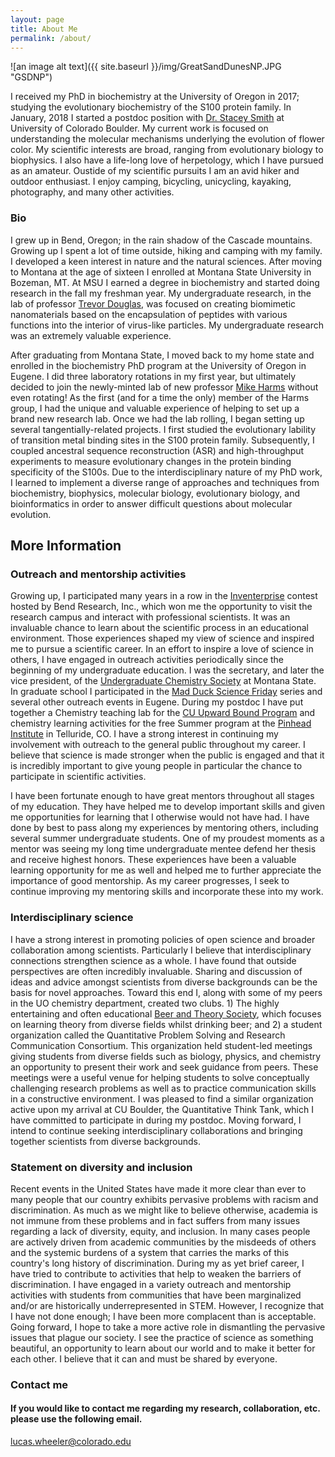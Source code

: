 ```yaml
---
layout: page
title: About Me
permalink: /about/
---
```


![an image alt text]({{ site.baseurl }}/img/GreatSandDunesNP.JPG "GSDNP")

I received my PhD in biochemistry at the
University of Oregon in 2017; studying the evolutionary biochemistry of the S100 protein family. In January, 2018 I started a postdoc position with [Dr. Stacey Smith](https://www.colorado.edu/smithlab/) at University of Colorado Boulder. My current work is focused on understanding the molecular mechanisms underlying the evolution of flower color. My scientific interests are broad, ranging from evolutionary biology to biophysics. I also have a life-long love of herpetology, which I have pursued
as an amateur. Oustide of my scientific pursuits I am an avid hiker and outdoor enthusiast. 
I enjoy camping, bicycling, unicycling, kayaking, photography, and many other activities. 

### Bio

I grew up in Bend, Oregon; in the rain shadow of the Cascade mountains. Growing up I spent a lot of time outside, hiking and camping with my family. I developed a keen interest in nature and the natural sciences. After moving to Montana at the age of sixteen I enrolled at Montana State University in Bozeman, MT. At MSU I earned a degree in biochemistry and started doing research in the fall my freshman year. My undergraduate research, in the lab of professor [Trevor Douglas](http://www.indiana.edu/~tdgroup/), was focused on creating biomimetic nanomaterials based on the encapsulation of peptides with various functions into the interior of virus-like particles. My undergraduate research was an extremely valuable experience. 

After graduating from Montana State, I moved back to my home state and enrolled in the biochemistry PhD program at the University of Oregon in Eugene. I did three laboratory rotations in my first year, but ultimately decided to join the newly-minted lab of new professor [Mike Harms](https://harmslab.uoregon.edu/) without even rotating! As the first (and for a time the only) member of the Harms group, I had the unique and valuable experience of helping to set up a brand new research lab. Once we had the lab rolling, I began setting up several tangentially-related projects. I first studied the evolutionary lability of transition metal binding sites in the S100 protein family. Subsequently, I coupled ancestral sequence reconstruction (ASR) and high-throughput experiments to measure evolutionary changes in the protein binding specificity of the S100s. Due to the interdisciplinary nature of my PhD work, I learned to implement a diverse range of approaches and techniques from biochemistry, biophysics, molecular biology, evolutionary biology, and bioinformatics in order to answer difficult questions about molecular evolution. 



## More Information


### Outreach and mentorship activities

Growing up, I participated many years in a row in the [Inventerprise](http://inventerprise.bendresearch.com/) contest hosted by Bend Research, Inc., which won me the opportunity to visit the research campus and interact with professional scientists. It was an invaluable chance to learn about the scientific process in an educational environment. Those experiences shaped my view of science and inspired me to pursue a scientific career. In an effort to inspire a love of science in others, I
have engaged in outreach activities periodically since the beginning of my undergraduate education. 
I was the secretary, and later the vice president, of the [Undergraduate Chemistry Society](http://www.chemistry.montana.edu/undergraduate/society.html) at Montana State. In graduate school I 
participated in the [Mad Duck Science Friday](https://sciencefriday.uoregon.edu/) series and several 
other outreach events in Eugene. During my postdoc I have put together a Chemistry teaching lab for the [CU Upward Bound Program](https://www.colorado.edu/cuub/) and chemistry learning activities for the free Summer program at the [Pinhead Institute](https://www.pinheadinstitute.org/) in Telluride, CO. I have a strong interest in continuing my involvement 
with outreach to the general public throughout my career. I believe that science is made stronger when the public 
is engaged and that it is incredibly important to give young people in particular the chance to participate in 
scientific activities. 

I have been fortunate enough to have great mentors throughout all stages of my education. They have helped
me to develop important skills and given me opportunities for learning that I otherwise would not have had. 
I have done by best to pass along my experiences by mentoring others, including several summer undergraduate 
students. One of my proudest moments as a mentor was seeing my long time undergraduate mentee defend her thesis and receive highest honors. These experiences have been a valuable learning opportunity for me as well and helped me to further appreciate the importance of good mentorship. As my career progresses, I seek to continue improving my mentoring skills and incorporate these into my work. 

### Interdisciplinary science

I have a strong interest in promoting policies of open science and broader collaboration among scientists. Particularly I believe that interdisciplinary connections strengthen science as a whole. I have found that outside perspectives are often  incredibly invaluable. Sharing and discussion of ideas and advice amongst scientists from diverse backgrounds can be the basis for novel approaches. Toward this end I, along with some of my peers in the UO chemistry department, created two clubs. 1) The highly entertaining and often educational [Beer and Theory Society](https://github.com/BeerTheorySociety), which focuses on learning theory from diverse fields whilst drinking beer; and 2) a student organization called the Quantitative Problem Solving and Research Communication Consortium. This organization held student-led meetings giving students from diverse fields such as biology, physics, and chemistry an opportunity to present their work and seek guidance from peers. These meetings were a useful venue for helping students to solve conceptually challenging research problems as well as to practice communication skills in a constructive environment. I was pleased to find a similar organization active upon my arrival at CU Boulder, the Quantitative Think Tank, which I have committed to participate in during my postdoc. Moving forward, I intend to continue seeking interdisciplinary collaborations and bringing together scientists from diverse backgrounds.

### Statement on diversity and inclusion
Recent events in the United States have made it more clear than ever to many people that our country exhibits pervasive problems with racism and discrimination. As much as we might like to believe otherwise, academia is not immune from these problems and in fact suffers from many issues regarding a lack of diversity, equity, and inclusion. In many cases people are actively driven from academic communities by the misdeeds of others and the systemic burdens of a system that carries the marks of this country's long history of discrimination. During my as yet brief career, I have tried to contribute to activities that help to weaken the barriers of discrimination. I have engaged in a variety outreach and mentorship activities with students from communities that have been marginalized and/or are historically underrepresented in STEM. However, I recognize that I have not done enough; I have been more complacent than is acceptable. Going forward, I hope to take a more active role in dismantling the pervasive issues that plague our society. I see the practice of science as something beautiful, an opportunity to learn about our world and to make it better for each other. I believe that it can and must be shared by everyone. 

### Contact me

#### If you would like to contact me regarding my research, collaboration, etc. please use the following email. 
[lucas.wheeler@colorado.edu](mailto:email@domain.com)
